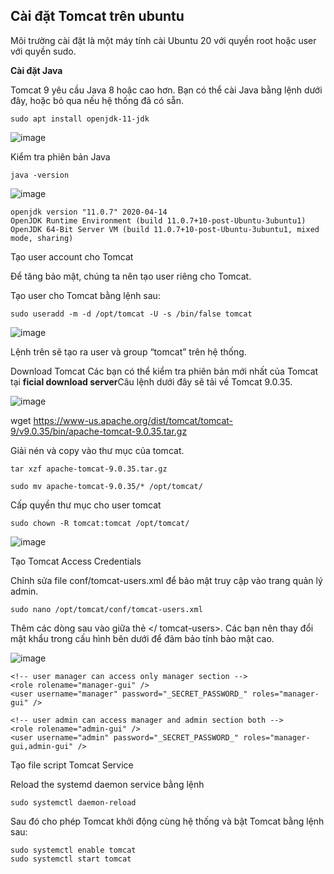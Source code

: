 
## Cài đặt Tomcat trên ubuntu

Môi trường cài đặt là một máy tính cài Ubuntu 20 với quyền root hoặc user với quyền sudo.

**Cài đặt Java**

Tomcat 9 yêu cầu  Java 8 hoặc cao hơn. Bạn có thể cài Java bằng lệnh dưới đây, hoặc bỏ qua nếu hệ thống đã có sẵn.

```sudo apt install openjdk-11-jdk```

![image](https://user-images.githubusercontent.com/62273292/159657010-735eb186-e89e-4bbf-b0d0-67633609e73f.png)


Kiểm tra phiên bản Java

```java -version```

![image](https://user-images.githubusercontent.com/62273292/159657281-9b5d3f74-37dd-4d84-b160-6678317923b3.png)

 
```
openjdk version "11.0.7" 2020-04-14 
OpenJDK Runtime Environment (build 11.0.7+10-post-Ubuntu-3ubuntu1) 
OpenJDK 64-Bit Server VM (build 11.0.7+10-post-Ubuntu-3ubuntu1, mixed mode, sharing)
```

Tạo user account cho Tomcat

Để tăng bảo mật, chúng ta nên tạo user riêng cho Tomcat.

Tạo user cho Tomcat bằng lệnh sau:

```sudo useradd -m -d /opt/tomcat -U -s /bin/false tomcat```

![image](https://user-images.githubusercontent.com/62273292/159657394-41f3f30e-09d3-4086-905f-cd1a8035d938.png)


Lệnh trên sẽ tạo ra user và group “tomcat” trên hệ thống.

Download Tomcat
Các bạn có thể kiểm tra phiên bản mới nhất của Tomcat tại **ficial download server**Câu lệnh dưới đây sẽ tải về Tomcat 9.0.35.

![image](https://user-images.githubusercontent.com/62273292/159657748-a076a5fa-1836-47be-a264-5d60f2d1caaf.png)


wget https://www-us.apache.org/dist/tomcat/tomcat-9/v9.0.35/bin/apache-tomcat-9.0.35.tar.gz


Giải nén và copy vào thư mục của tomcat.

```tar xzf apache-tomcat-9.0.35.tar.gz ```



```sudo mv apache-tomcat-9.0.35/* /opt/tomcat/```

Cấp quyền thư mục cho user tomcat

```sudo chown -R tomcat:tomcat /opt/tomcat/```

![image](https://user-images.githubusercontent.com/62273292/159657915-de32f687-043a-4220-a137-cef958c0ad4a.png)


Tạo Tomcat Access Credentials

Chỉnh sửa file conf/tomcat-users.xml để bảo mật truy cập vào trang quản lý admin.

```sudo nano /opt/tomcat/conf/tomcat-users.xml```

Thêm các dòng sau vào giữa thẻ <tomcat-users> </ tomcat-users>. Các bạn nên thay đổi mật khẩu trong cấu hình bên dưới để đảm bảo tính bảo mật cao.

![image](https://user-images.githubusercontent.com/62273292/159658876-88d65b91-f8f2-4617-9eba-a6e1f30fb152.png)


```
<!-- user manager can access only manager section -->
<role rolename="manager-gui" />
<user username="manager" password="_SECRET_PASSWORD_" roles="manager-gui" />
```

```
<!-- user admin can access manager and admin section both -->
<role rolename="admin-gui" />
<user username="admin" password="_SECRET_PASSWORD_" roles="manager-gui,admin-gui" />
```

Tạo file script  Tomcat Service

Reload the systemd daemon service bằng lệnh

```sudo systemctl daemon-reload```

Sau đó cho phép Tomcat khởi động cùng hệ thống và bật Tomcat bằng lệnh sau:
```
sudo systemctl enable tomcat 
sudo systemctl start tomcat
```


